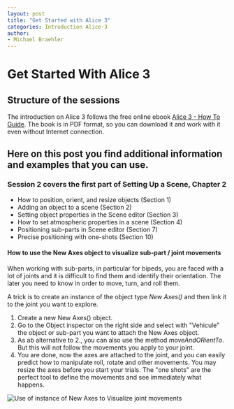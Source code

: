 ```yaml
---
layout: post
title: "Get Started with Alice 3"
categories: Introduction Alice-3
author:
- Michael Braehler
---
```


# Get Started With Alice 3

## Structure of the sessions
The introduction on Alice 3 follows the free online ebook [Alice 3 - How To Guide](http://www.alice.org/wp-content/uploads/2017/05/Alice-3-HowToGuide-Complete.pdf).
The book is in PDF format, so you can download it and work with it even without Internet connection.

## Here on this post you find additional information and examples that you can use.

### Session 2 covers the first part of Setting Up a Scene, Chapter 2

- How to position, orient, and resize objects (Section 1)
- Adding an object to a scene (Section 2)
- Setting object properties in the Scene editor (Section 3)
- How to set atmospheric properties in a scene (Section 4)
- Positioning sub-parts in Scene editor (Section 7)
- Precise positioning with one-shots  (Section 10)


#### How to use the New Axes object to visualize sub-part / joint movements

When  working with sub-parts, in particular for bipeds, you are faced with a lot of joints and it is difficult to find them and identify their orientation. The
later you need to know in order to move, turn, and roll them.

A trick is to create an instance of the object type *New Axes()* and then link it to the joint you want to explore.

1. Create a new New Axes() object.
2. Go to the Object inspector on the right side and select with "Vehicule" the object or sub-part you want to attach the New Axes object. 
3. As ab alternative to 2., you can also use the  method *moveAndORientTo*. But this will not follow the movements you apply to your joint.
4. You are done, now the axes are attached to the joint, and you can easily predict how to manipulate roll, rotate and other movements. You may resize the axes
before you start your trials. The "one shots" are the perfect tool to define the movements and see immediately what happens.

![Use of instance of New Axes to Visualize joint movements]()

